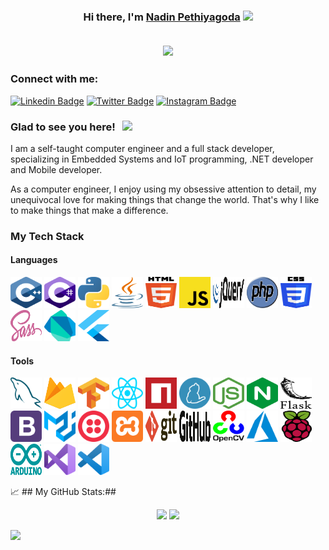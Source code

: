 <h3 align="center" >Hi there, I'm <a href="https://github.com/nadinCodeHat">Nadin Pethiyagoda</a> <img src="https://media.giphy.com/media/hvRJCLFzcasrR4ia7z/giphy.gif" width="25px">

<br>
<br>
  
<p align="center">
  <a href="https://github.com/nadinCodeHat/readme-typing-svg"><img src="https://readme-typing-svg.herokuapp.com/?lines=Computer+Engineer;Full+Stack+Developer;CE+Undergrad;Always+Learning&center=true&width=380&height=45"></a>
</p>

### Connect with me:
  
[![Linkedin Badge](https://img.shields.io/badge/-LinkedIn-0e76a8?style=flat-square&logo=Linkedin&logoColor=white)](https://www.linkedin.com/in/nadin-pethiyagoda-62b424190/)
[![Twitter Badge](https://img.shields.io/badge/-Twitter-00acee?style=flat-square&logo=Twitter&logoColor=white)](https://twitter.com/NadinPethiyago1)
[![Instagram Badge](https://img.shields.io/badge/-Instagram-e4405f?style=flat-square&logo=Instagram&logoColor=white)](https://www.instagram.com/peththa__/)

### Glad to see you here! &nbsp; ![](https://visitor-badge.glitch.me/badge?page_id=nadinCodeHat)

I am a self-taught computer engineer and a full stack developer, specializing in Embedded Systems and IoT programming, .NET developer and Mobile developer.

As a computer engineer, I enjoy using my obsessive attention to detail, my unequivocal love for making things that change the world. That's why I like to make things that make a difference.

### My Tech Stack

#### Languages
<!--<img src="./icons/c.svg" width="50px" height="50px"/>-->
<img src="./icons/c-plusplus.svg" width="50px" height="50px"/>
<img src="./icons/c-sharp.svg" width="50px" height="50px"/>
<img src="./icons/python.svg" width="50px" height="50px"/>
<img src="./icons/java.svg" width="50px" height="50px"/>
<img src="./icons/html-5.svg" width="50px" height="50px"/>
<img src="./icons/javascript.svg" width="50px" height="50px"/>
<img src="./icons/jquery.svg" width="50px" height="50px"/>
<img src="./icons/php.svg" width="50px" height="50px"/>
<img src="./icons/css-3.svg" width="50px" height="50px"/>
<img src="./icons/sass.svg" width="50px" height="50px"/>
<img src="./icons/dart.svg" width="50px" height="50px"/>
<img src="./icons/flutter.svg" width="50px" height="50px"/>
  
#### Tools
<img src="./icons/mysql.svg" width="50px" height="50px"/>
<img src="./icons/firebase.svg" width="50px" height="50px"/>
<img src="./icons/tensorflow.svg" width="50px" height="50px"/>
<img src="./icons/react.svg" width="50px" height="50px"/>
<img src="./icons/npm.svg" width="50px" height="50px"/>
<img src="./icons/yarn.svg" width="50px" height="50px"/>
<img src="./icons/nodejs-icon.svg" width="50px" height="50px"/>
<img src="./icons/nginx-icon.svg" width="50px" height="50px"/>
<img src="./icons/flask.svg" width="50px" height="50px"/>
<img src="./icons/bootstrap.svg" width="50px" height="50px"/>
<img src="./icons/material-ui.svg" width="50px" height="50px"/>
<img src="./icons/twilio.svg" width="50px" height="50px"/>
<img src="./icons/xampp.svg" width="50px" height="50px"/>
<img src="./icons/git.svg" width="50px" height="50px"/>
<img src="./icons/github.svg" width="50px" height="50px"/>
<img src="./icons/opencv.svg" width="50px" height="50px"/>
<img src="./icons/azure-icon.svg" width="50px" height="50px"/>
<img src="./icons/raspberry-pi.svg" width="50px" height="50px"/>
<img src="./icons/arduino.svg" width="50px" height="50px"/>
<img src="./icons/visual-studio.svg" width="50px" height="50px"/>
<img src="./icons/visual-studio-code.svg" width="50px" height="50px"/>

  
📈 ## My GitHub Stats:##

<p align="center">
  <img height="180em" src="https://github-readme-stats.vercel.app/api?username=nadinCodeHat&show_icons=true&hide_border=true&&count_private=true&include_all_commits=true" />
  <img height="180em" src="https://github-readme-stats.vercel.app/api/top-langs/?username=nadinCodeHat&exclude_repo=KNN-Image-Classification&show_icons=true&hide_border=true&layout=compact&langs_count=8"/>
</p>

![](https://activity-graph.herokuapp.com/graph?username=nadinCodeHat&theme=react-dark&area=true)
